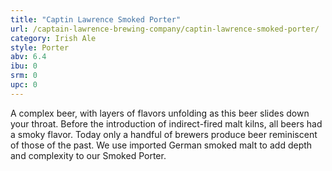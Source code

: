 ```yaml
---
title: "Captin Lawrence Smoked Porter"
url: /captain-lawrence-brewing-company/captin-lawrence-smoked-porter/
category: Irish Ale
style: Porter
abv: 6.4
ibu: 0
srm: 0
upc: 0
---
```

A complex beer, with layers of flavors unfolding as this beer slides down your throat. Before the introduction of indirect-fired malt kilns, all beers had a smoky flavor. Today only a handful of brewers produce beer reminiscent of those of the past. We use imported German smoked malt to add depth and complexity to our Smoked Porter.
